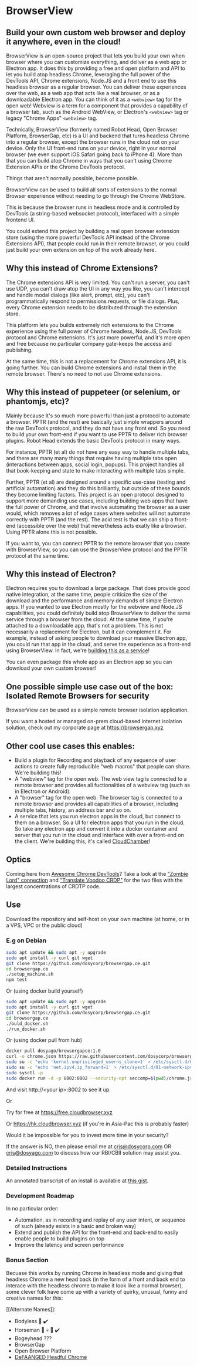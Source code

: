# BrowserView

## Build your own custom web browser and deploy it anywhere, even in the cloud!

BrowserView is an open-source project that lets you build your own when browser where you can customize everything, and deliver as a web app or Electron app. It does this by providing a free and open platform and API to let you build atop headless Chrome, leveraging the full power of the DevTools API, Chrome extensions, Node.JS and a front end to use this headless browser as a regular browser. You can deliver these experiences over the web, as a web app that acts like a real browser, or as a downloadable Electron app. You can think of it as a `<webview>` tag for the open web! Webview is a term for a component that provides a capability of a browser tab, such as the Android WebView, or Electron's `<webview>` tag or legacy "Chrome Apps" `<webview>` tag.

Technically, BrowserView (formerly named Robot Head, Open Browser Platform, BrowserGap, etc) is a UI and backend that turns headless Chrome into a regular browser, except the browser runs in the cloud not on your device. Only the UI front-end runs on your device, right in your normal browser (we even support iOS Safari going back to iPhone 4). More than that you can build atop Chrome in ways that you can't using Chrome Extension APIs or the Chrome DevTools protocol. 

Things that aren't normally possible, become possible. 

BrowserView can be used to build all sorts of extensions to the normal Browser experience without needing to go through the Chrome WebStore. 

This is because the browser runs in headless mode and is controlled by DevTools (a string-based websocket protocol), interfaced with a simple frontend UI. 

You could extend this project by building a real open browser extension store (using the more powerful DevTools API instead of the Chrome Extensions API), that people could run in their remote browser, or you could just build your own extension on top of the work already here.

## Why this instead of Chrome Extensions?

The Chrome extensions API is very limited. You can't run a server, you can't use UDP, you can't draw atop the UI in any way you like, you can't intercept and handle modal dialogs (like alert, prompt, etc), you can't programmatically respond to permissions requests, or file dialogs. Plus, every Chrome extension needs to be distributed through the extension store.

This platform lets you builds extremely rich extensions to the Chrome experience using the full power of Chrome headless, Node.JS, DevTools protocol and Chrome extensions. It's just more powerful, and it's more open and free because no particular company gate-keeps the access and publishing.

At the same time, this is not a replacement for Chrome extensions API, it is going further. You can build Chrome extensions and install them in the remote browser. There's no need to not use Chrome extensions. 

## Why this instead of puppeteer (or selenium, or phantomjs, etc)?

Mainly because it's so much more powerful than just a protocol to automate a browser. PPTR (and the rest) are basically just simple wrappers around the raw DevTools protocol, and they do not have any front end. So you need to build your own front-end if you want to use PPTR to deliver rich browser plugins. Robot Head extends the basic DevTools protocol in many ways.

For instance, PPTR (et al) do not have any easy way to handle multiple tabs, and there are many many things that require having multiple tabs open (interactions between apps, social login, popups). This project handles all that book-keeping and state to make interacting with multiple tabs simple.

Further, PPTR (et al) are designed around a specific use-case (testing and artificial automation) and they do this brilliantly, but outside of these bounds they become limiting factors. This project is an open protocol designed to support more demanding use cases, including building web apps that have the full power of Chrome, and that involve automating the browser as a user would, which removes a lot of edge cases where websites will not automate correctly with PPTR (and the rest). The acid test is that we can ship a front-end (accessible over the web) that nevertheless acts exatly like a browser. Using PPTR alone this is not possible. 

If you want to, you can connect PPTR to the remote browser that you create with BrowserView, so you can use the BrowserView protocol and the PPTR protocol at the same time. 

## Why this instead of Electron?

Electron requires you to download a large package. That does provide good native integration, at the same time, people criticize the size of the download and the performance and memory demands of simple Electron apps. If you wanted to use Electron mostly for the webview and Node.JS capabilities, you could definitely build atop BrowserView to deliver the same service through a browser from the cloud. At the same time, if you're attached to a downloadable app, that's not a problem. This is not necessarily a replacement for Electron, but it can complement it. For example, instead of asking people to download your massive Electron app, you could run that app in the cloud, and serve the experience as a front-end using BrowserView. In fact, we're [building this as a service](https://github.com/dosycorp/CloudChamber)!

You can even package this whole app as an Electron app so you can download your own custom browser!

## One possible simple use case out of the box: Isolated Remote Browsers for security

BrowserView can be used as a simple remote browser isolation application. 

If you want a hosted or managed on-prem cloud-based internet isolation solution, check out my corporate page at https://browsergap.xyz

## Other cool use cases this enables:

- Build a plugin for Recording and playback of any sequence of user actions to create fully reproducible "web macros" that people can share. We're building this!
- A "webview" tag for the open web. The web view tag is connected to a remote browser and provides all fuctionalities of a webview tag (such as in Electron or Android).
- A "browser" tag for the open web. The browser tag is connected to a remote browser and provides all capabilities of a browser, including multiple tabs, history, an address bar and so on.
- A service that lets you run electron apps in the cloud, but connect to them on a browser. So a UI for electron apps that you run in the cloud. So take any electron app and convert it into a docker container and server that you run in the cloud and interface with over a front-end on the client. We're building this, it's called [CloudChamber](https://github.com/dosycorp/CloudChamber)!

## Optics

Coming here from [Awesome Chrome DevTools](https://github.com/ChromeDevTools/awesome-chrome-devtools)? Take a look at the ["Zombie Lord" connection](https://github.com/dosycorp/browsergap.ce/blob/master/zombie-lord/connection.js) and ["Translate Voodoo CRDP"](https://github.com/dosycorp/browsergap.ce/blob/master/public/translateVoodooCRDP.js) for the two files with the largest concentrations of CRDTP code.

## Use

Download the repository and self-host on your own machine (at home, or in a VPS, VPC or the public cloud)

### E.g on Debian

```sh
sudo apt update && sudo apt -y upgrade
sudo apt install -y curl git wget
git clone https://github.com/dosycorp/browsergap.ce.git
cd browsergap.ce
./setup_machine.sh
npm test
```

Or (using docker build yourself)

```sh
sudo apt update && sudo apt -y upgrade
sudo apt install -y curl git wget
git clone https://github.com/dosycorp/browsergap.ce.git
cd browsergap.ce
./buld_docker.sh
./run_docker.sh 
```

Or (using docker pull from hub)

```sh
docker pull dosyago/browsergapce:1.0
curl -o chrome.json https://raw.githubusercontent.com/dosycorp/browsergap.ce/master/chrome.json
sudo su -c "echo 'kernel.unprivileged_userns_clone=1' > /etc/sysctl.d/00-local-userns.conf"
sudo su -c "echo 'net.ipv4.ip_forward=1' > /etc/sysctl.d/01-network-ipv4.conf"
sudo sysctl -p
sudo docker run -d -p 8002:8002 --security-opt seccomp=$(pwd)/chrome.json browsergapce:1.0
```

And visit http://&lt;your ip&gt;:8002 to see it up.

Or

Try for free at https://free.cloudbrowser.xyz

Or https://hk.cloudbrowser.xyz (if you're in Asia-Pac this is probably faster)

Would it be impossible for you to invest more time in your security? 

If the answer is NO, then please email me at cris@dosycorp.com OR cris@dosyago.com to discuss how our RBI/CBII solution may assist you.

### Detailed Instructions

An annotated transcript of an install is available at [this gist](https://gist.github.com/crislin2046/2fcd103234f93376c44d110d6295f32a).

### Development Roadmap

In no particular order:

- Automation, as in recording and replay of any user intent, or sequence of such (already exists in a basic and broken way)
- Extend and publish the API for the front-end and back-end to easily enable people to build plugins on top
- Improve the latency and screen performance


### Bonus Section 

Becuase this works by running Chrome in headless mode and giving that headless Chrome a new head back (in the form of a front and back end to interace with the headless chrome to make it look like a normal browser), some clever folk have come up with a variety of quirky, unusual, funny and creative names for this:

[[Alternate Names]]:
- Bodyless :tada: :heavy_check_mark:
- Horseman :horse: :skull: :man: :heavy_check_mark:
- Bogeyhead ???
- BrowserGap
- Open Browser Platform
- [DeFAANGED Headful Chrome](https://github.com/dosycorp/BrowserView/issues/20)
